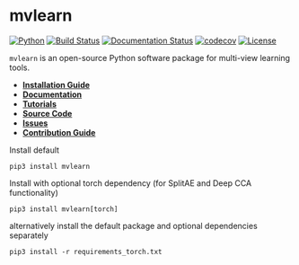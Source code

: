 # mvlearn

[![Python](https://img.shields.io/badge/python-3.7-blue.svg)]()
[![Build Status](https://travis-ci.com/NeuroDataDesign/mvlearn.svg?branch=master)](https://travis-ci.com/NeuroDataDesign/mvlearn)
[![Documentation Status](https://readthedocs.org/projects/mvlearn/badge/?version=latest)](https://mvlearn.readthedocs.io/en/latest/?badge=latest)
[![codecov](https://codecov.io/gh/NeuroDataDesign/mvlearn/branch/master/graph/badge.svg)](https://codecov.io/gh/NeuroDataDesign/mvlearn)
[![License](https://img.shields.io/badge/License-Apache%202.0-blue.svg)](https://opensource.org/licenses/Apache-2.0)

`mvlearn` is an open-source Python software package for multi-view learning tools.

- [**Installation Guide**](https://mvlearn.netlify.com/install.html)
- [**Documentation**](https://mvlearn.netlify.com/index.html)
- [**Tutorials**](https://mvlearn.netlify.com/tutorials.html)
- [**Source Code**](https://github.com/NeuroDataDesign/mvlearn/tree/master/mvlearn)
- [**Issues**](https://github.com/NeuroDataDesign/mvlearn/issues)
- [**Contribution Guide**](https://mvlearn.netlify.com/contributing.html)

Install default
```shell
pip3 install mvlearn
```

Install with optional torch dependency (for SplitAE and Deep CCA
functionality)
```shell
pip3 install mvlearn[torch]
```
alternatively install the default package and optional
dependencies separately
```shell
pip3 install -r requirements_torch.txt
```
